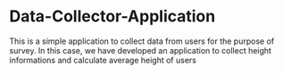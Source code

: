# Data-Collector-Application

This is a simple application to collect data from users for the purpose of survey. In this case, we have developed an application to collect height informations and calculate average height of users 
